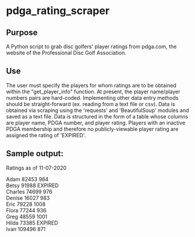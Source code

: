 # pdga_rating_scraper

## Purpose
A Python script to grab disc golfers' player ratings from pdga.com, the website of the Professional Disc Golf Association.


## Use
The user must specify the players for whom ratings are to be obtained within the "get_player_info" function.
At present, the player name/player numbers pairs are hard-coded.
Implementing other data entry methods should be straight-forward (ex. reading from a text file or csv).
Data is obtained via scraping using the 'requests' and 'BeautifulSoup' modules and saved as a text file.
Data is structured in the form of a table whose columns are player name, PDGA number, and player rating.
Players with an inactive PDGA membership and therefore no publicly-viewable player rating are assigned the rating of 'EXPIRED'.


## Sample output:

Ratings as of 11-07-2020

Adam            82453           964  
Betsy           91988           EXPIRED  
Charles         74699           976  
Denise          16027           983  
Eric            79228           1008  
Flora           77244           936  
Greg            48559           1001  
Hilda           73385           EXPIRED  
Ivan            109496          871  

